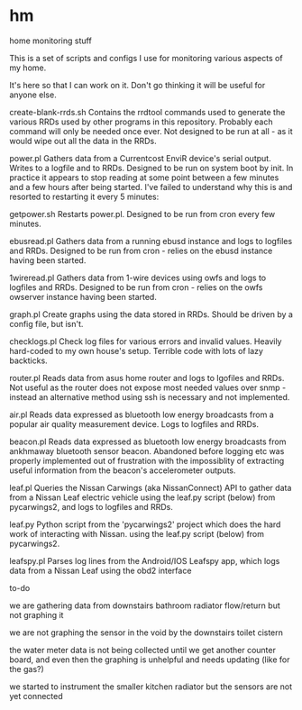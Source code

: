 # hm
home monitoring stuff

This is a set of scripts and configs I use for monitoring various aspects of my home.

It's here so that I can work on it. Don't go thinking it will be useful for anyone else.

create-blank-rrds.sh
Contains the rrdtool commands used to generate the various RRDs used by other programs in this repository.
Probably each command will only be needed once ever.
Not designed to be run at all - as it would wipe out all the data in the RRDs.

power.pl 
Gathers data from a Currentcost EnviR device's serial output.
Writes to a logfile and to RRDs.
Designed to be run on system boot by init. In practice it appears to stop reading at some point between a few minutes and a few hours after being started. I've failed to understand why this is and resorted to restarting it every 5 minutes:

getpower.sh
Restarts power.pl. Designed to be run from cron every few minutes.

ebusread.pl
Gathers data from a running ebusd instance and logs to logfiles and RRDs.
Designed to be run from cron - relies on the ebusd instance having been started.

1wireread.pl
Gathers data from 1-wire devices using owfs and logs to logfiles and RRDs.
Designed to be run from cron - relies on the owfs owserver instance having been started.

graph.pl
Create graphs using the data stored in RRDs.
Should be driven by a config file, but isn't.

checklogs.pl
Check log files for various errors and invalid values.
Heavily hard-coded to my own house's setup.
Terrible code with lots of lazy backticks.

router.pl
Reads data from asus home router and logs to lgofiles and RRDs.
Not useful as the router does not expose most needed values over snmp - instead an alternative method using ssh is necessary and not implemented.

air.pl
Reads data expressed as bluetooth low energy broadcasts from a popular air quality measurement device. Logs to logfiles and RRDs.

beacon.pl
Reads data expressed as bluetooth low energy broadcasts from ankhmaway bluetooth sensor beacon. Abandoned before logging etc was properly implemented out of frustration with the impossiblity of extracting useful information from the beacon's accelerometer outputs.

leaf.pl
Queries the Nissan Carwings (aka NissanConnect) API to gather data from a Nissan Leaf electric vehicle using the leaf.py script (below) from pycarwings2, and logs to logfiles and RRDs.

leaf.py
Python script from the 'pycarwings2' project which does the hard work of interacting with Nissan. using the leaf.py script (below) from pycarwings2.

leafspy.pl
Parses log lines from the Android/IOS Leafspy app, which logs data from a Nissan Leaf using the obd2 interface

to-do

we are gathering data from downstairs bathroom radiator flow/return but not graphing it

we are not graphing the sensor in the void by the downstairs toilet cistern

the water meter data is not being collected until we get another counter board, and even then the graphing is unhelpful and needs updating (like for the gas?)

we started to instrument the smaller kitchen radiator but the sensors are not yet connected
